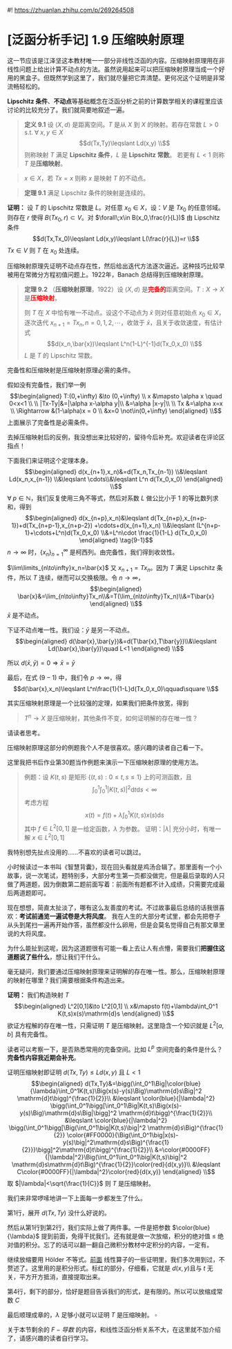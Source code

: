 #! https://zhuanlan.zhihu.com/p/269264508
# [泛函分析手记] 1.9 压缩映射原理
这一节应该是江泽坚这本教材唯一一部分非线性泛函的内容。压缩映射原理用在非线性问题上给出计算不动点的方法。虽然说用起来可以把压缩映射原理当成一个好用的黑盒子。但既然学到这里了，我们就尽量把它弄清楚。更何况这个证明是非常流畅轻松的。

**$\mathrm{Lipschitz}$ 条件**、**不动点**等基础概念在泛函分析之前的计算数学相关的课程里应该讨论的比较充分了。我们就简要地叙述一遍。
> **定义 9.1** 设 $\langle X,d\rangle$ 是距离空间。$T$ 是从 $X$ 到 $X$ 的映射。若存在常数 $L>0 \enspace\mathrm{s.t.}\;\forall\; x,y\in X$
> $$d(Tx,Ty)\leqslant Ld(x,y) \\$$
> 则称映射 $T$ 满足 **$\mathrm{Lipschitz}$ 条件**，$L$ 是 **$\mathrm{Lipschitz}$ 常数**。
> 若更有 $L<1$ 则称 $T$ 是**压缩映射**。 

> $x\in X$，若 $Tx=x$ 则称 $x$ 是映射 $T$ 的不动点。

> **定理 9.1** 满足 $\mathrm{Lipschitz}$ 条件的映射是连续的。

**证明：** 设 $T$ 的 $\mathrm{Lipschitz}$ 常数是 $L$。对任意 $x_0\in X$，设：$V$ 是 $Tx_0$ 的任意邻域。则存在 $r$ 使得 $B(Tx_0,r)\subset V$。对 $\forall\;x\in B(x_0,\frac{r}{L})$ 由 $\mathrm{Lipschitz}$ 条件
$$d(Tx,Tx_0)\leqslant Ld(x,y)\leqslant L(\frac{r}{L})=r \\$$
$Tx\in V$ 则 $T$ 在 $x_0$ 处连续。

压缩映射原理先证明不动点存在性，然后给出迭代方法逐次逼近。这种技巧比较早被用在常微分方程初值问题上。1922年，Banach 总结得到压缩映射原理。

> **定理 9.2** （**压缩映射原理**，1922）设 $\langle X,d\rangle$ 是<font color=red>**完备的**</font>距离空间。$T:X\to X$ 是<font color=red>**压缩映射**</font>。
>  
> 则 $T$ 在 $X$ 中恰有唯一不动点。设这个不动点为 $\bar{x}$ 则对任意初始点 $x_0\in X$，逐次迭代 $x_{n+1}=Tx_n,n=0,1,2,\cdots$，收敛于 $\bar{x}$，且关于收敛速度，有估计式
> $$d(x_n,\bar{x})\leqslant L^n(1-L)^{-1}d(Tx_0,x_0) \\$$
> $L$ 是 $T$ 的 $\mathrm{Lipschitz}$ 常数。

完备性和压缩映射是压缩映射原理必需的条件。

假如没有完备性，我们举一例
$$\begin{aligned}
   T:(0,+\infty) &\to (0,+\infty) \\
   x &\mapsto \alpha x \quad 0<x<1 \\ \\
   |Tx-Ty|&=|\alpha x-\alpha y|\\
   &=\alpha |x-y|\\ \\
   Tx &=\alpha x=x \\
   \Rightarrow &(1-\alpha)x = 0 \\
   &x=0 \not\in(0,+\infty)
\end{aligned} \\$$
上面展示了完备性是必需条件。

去掉压缩映射后的反例，我没想出来比较好的，留待今后补充。欢迎读者在评论区指点！

下面我们来证明这个定理本身。
$$\begin{aligned}
   d(x_{n+1},x_n)&=d(Tx_n,Tx_{n-1}) \\&\leqslant Ld(x_n,x_{n-1}) \\&\leqslant \cdots\\&\leqslant L^n d(Tx_0,x_0)
\end{aligned} \\$$
$\forall\;p\in \mathbb{N}$，我们反复使用三角不等式，然后对系数 $L$ 做公比小于 $1$ 的等比数列求和，得到
$$\begin{aligned}
   d(x_{n+p},x_n)&\leqslant d(Tx_{n+p},x_{n+p-1})+d(Tx_{n+p-1},x_{n+p-2}) +\cdots+d(x_{n+1},x_n) \\&\leqslant (L^{n+p-1}+\cdots+L^n)d(Tx_0,x_0) \\&=L^n\cdot \frac{1}{1-L} d(Tx_0,x_0)
\end{aligned} \tag{9-1}$$
$n\to\infty$ 时，$\{x_n\}_{n=1}^\infty$ 是柯西列。由完备性，我们得到收敛性。

$\lim\limits_{n\to\infty}x_n=\bar{x}$ 又 $x_{n+1}=Tx_n$。因为 $T$ 满足 $\mathrm{Lipschitz}$ 条件，所以 $T$ 连续，继而可以交换极限。令 $n\to\infty$，
$$\begin{aligned}
\bar{x}&=\lim_{n\to\infty}Tx_n\\&=T(\lim_{n\to\infty}Tx_n)\\&=T\bar{x}
\end{aligned} \\$$
$\bar{x}$ 是不动点。

下证不动点唯一性。我们设：$\bar{y}$ 是另一不动点。
$$\begin{aligned}
d(\bar{x},\bar{y})&=d(T\bar{x},T\bar{y})\\&\leqslant Ld(\bar{x},\bar{y})\quad L<1
\end{aligned} \\$$

所以 $d(\bar{x},\bar{y})=0 \Rightarrow \bar{x}=\bar{y}$

最后，在式 $(9-1)$ 中，我们令 $p\to\infty$，得
$$d(\bar{x},x_n)\leqslant L^n\frac{1}{1-L}d(Tx_0,x_0)\qquad\square \\$$

其实压缩映射原理是一个比较强的定理，如果我们把条件放宽，得到
> $T^n\to X$ 是压缩映射，其他条件不变，如何证明解的存在唯一性？

请读者思考。

压缩映射原理这部分的例题我个人不是很喜欢。感兴趣的读者自己看一下。

这里我把书后作业第30题当作例题来演示一下压缩映射原理的使用方法。

> 例题：设 $K(t,s)$ 是矩形 $\{(t,s):0\leqslant t,s\leqslant 1\}$ 上的可测函数，且
> $$\int_0^1\int_0^1|K(t,s)|^2\mathrm{d}t \mathrm{d}s<\infty$$
> 考虑方程
> $$x(t)=f(t)+\lambda\int_0^1 K(t,s)x(s)\mathrm{d}s$$
> 其中 $f\in L^2[0,1]$ 是一给定函数，$\lambda$ 为参数。
> 证明：$|\lambda|$ 充分小时，有唯一解 $x\in L^2[0,1]$


我特别想先扯点没用的……不喜欢的读者可以跳过。

小时候读过一本书叫《智慧背囊》，现在回头看就是鸡汤合辑了。那里面有一个小故事，说一次笔试，题特别多，大部分考生第一页都没做完，但是最后录取的人只做了两道题，因为倒数第二题前面写着：前面所有题都不计入成绩，只需要完成最后两道题即可。

现在想想，简直太扯淡了，哪有这么友善度的考试。不过故事最后总结的话我很喜欢：**考试前通览一遍试卷是大将风度**。
我在人生的大部分考试里，都会先把卷子从头到尾扫一遍再开始作答，虽然都没什么卵用，但是会莫名觉得自己有那文章里说的大将风度。

为什么能扯到这呢，因为这道题很有可能一看上去让人有点懵，需要我们**把握住这道题说了些什么**，想让我们干什么。

毫无疑问，我们要通过压缩映射原理来证明解的存在唯一性。那么，压缩映射原理的映射在哪里？我们需要根据条件构造出来。

**证明：** 我们构造映射 $T$ 
$$\begin{aligned}
   L^2[0,1]&\to L^2[0,1] \\
   x&\mapsto f(t)+\lambda\int_0^1 K(t,s)x(s)\mathrm{d}s
\end{aligned} \\$$
欲证方程解的存在唯一性，只需证明 $T$ 是压缩映射。这里隐含一个知识就是
$L^2[a,b]$ 具有完备性。

读者可以考察一下，是否熟悉常用的完备空间。比如 $L^p$ 空间完备的条件是什么？**完备性内容我近期会补充**。

证明压缩映射即证明 $d(Tx,Ty)\leqslant Ld(x,y)$ 且 $L<1$
$$\begin{aligned}
d(Tx,Ty)&=\bigg(\int_0^1\Big|\color{blue}{\lambda}\int_0^1K(t,s)\Big(x(s)-y(s)\Big)\mathrm{d}s\Big|^2 \mathrm{d}t\bigg)^{\frac{1}{2}}\\
&\leqslant \color{blue}{|\lambda|^2} \bigg(\int_0^1\bigg[\int_0^1\Big|K(t,s)\Big(x(s)-y(s)\Big)\mathrm{d}s\Big|\bigg]^2 \mathrm{d}t\bigg)^{\frac{1}{2}}\\
&\leqslant \color{blue}{|\lambda|^2} \bigg(\int_0^1\bigg[\Big(\int_0^1\big|K(t,s)\big|^2 \mathrm{d}s\Big)^{\frac{1}{2}} \color{#FF0000}{\Big(\int_0^1\big|x(s)-y(s)\big|^2\mathrm{d}s\Big)^{\frac{1}{2}}}\bigg]^2\mathrm{d}t\bigg)^{\frac{1}{2}}\\
&=\color{#0000FF}{|\lambda|^2}\Big(\int_0^1\int_0^1\big|K(t,s)\big|^2 \mathrm{d}s\mathrm{d}t\Big)^{\frac{1}{2}}\color{red}{d(x,y)}\\
&\leqslant C\color{#0000FF}{|\lambda|^2}\color{red}{d(x,y)}
\end{aligned} \\$$
取 $|\lambda|<\sqrt{\frac{1}{C}}$ 则 $T$ 是压缩映射。

我们来非常啰嗦地讲一下上面每一步都发生了什么。

第1行，展开 $d(Tx,Ty)$ 没什么好说的。

然后从第1行到第2行，我们实际上做了两件事。一件是把参数 $\color{blue}{\lambda}$ 提到前面，免得干扰我们。还有就是做一次放缩，积分的绝对值 $\leqslant$ 绝对值的积分。忘了的话可以翻一翻自己微积分教材中定积分的内容，一定有。

继续放缩要用 $\mathrm{Hölder}$ 不等式。[前面](https://zhuanlan.zhihu.com/p/267183790) 线性算子的一些证明里，我们多次用到过，不赘述了。这里用的是积分形式。标红的部分，仔细看，它就是 $d(x,y)$且与 $t$ 无关，平方开方抵消，直接提取出来。

第4行，剩下的部分，恰好是题目告诉我们的形式，是有限的。所以可以放缩成常数 $C$ 

最后顺理成章的，$\lambda$ 足够小就可以证明 $T$ 是压缩映射。 $\square$

关于本节剩余的 $F-导数$ 的内容，和线性泛函分析关系不大，在这里就不加介绍了，请感兴趣的读者自行学习。


